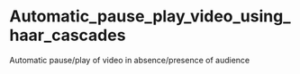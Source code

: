 # Automatic_pause_play_video_using_haar_cascades
Automatic pause/play of video in absence/presence of audience
